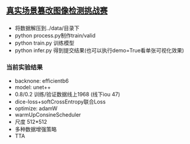 ## [真实场景篡改图像检测挑战赛](https://tianchi.aliyun.com/competition/entrance/531945/introduction?spm=5176.12281957.1004.2.3a4a3eafjz41ev&lang=en-us)

### 
- 将数据解压到../data/目录下
- python process.py制作train/valid
- python train.py 训练模型
- python infer.py 得到提交结果(也可以执行demo=True看单张可视化效果)

### 当前实验结果
- backnone: efficientb6
- model: unet++
- 0.8/0.2 训练/验证数据线上1968 (线下iou 47)
- dice-loss+softCrossEntropy联合Loss
- optimize: adamW
- warmUpConsineScheduler
- 尺度 512*512
- 多种数据增强策略
- TTA
